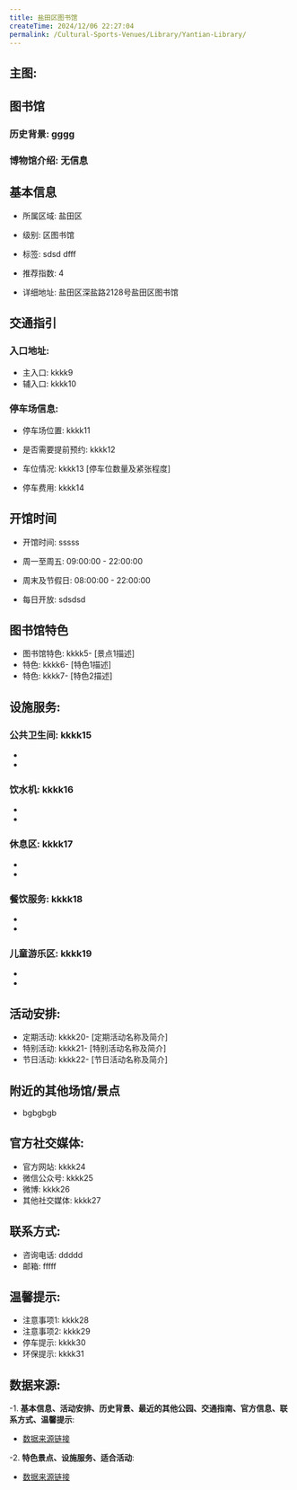 ```yaml
---
title: 盐田区图书馆
createTime: 2024/12/06 22:27:04
permalink: /Cultural-Sports-Venues/Library/Yantian-Library/
---
```


## 主图:
<ImageCard
image="https://cn.bing.com/th?id=OHR.AlfanzinaLighthouse_ZH-CN9704515669_1920x1080.webp"
title= "盐田区图书馆"
description= "hhhh"
date="2024/12/06"
href="/"
author="sunshang-hl"
/>
## 图书馆
### 历史背景: gggg
### 博物馆介绍: 无信息
## 基本信息

- 所属区域: 盐田区

- 级别: 区图书馆

- 标签: sdsd dfff

- 推荐指数: 4

- 详细地址: 盐田区深盐路2128号盐田区图书馆

## 交通指引

### 入口地址:
- 主入口: kkkk9
- 辅入口: kkkk10
### 停车场信息:
- 停车场位置: kkkk11

- 是否需要提前预约: kkkk12

- 车位情况: kkkk13 [停车位数量及紧张程度]

- 停车费用: kkkk14

## 开馆时间
- 开馆时间: sssss

- 周一至周五: 09:00:00 - 22:00:00
- 周末及节假日: 08:00:00 - 22:00:00
- 每日开放: sdsdsd

## 图书馆特色
- 图书馆特色: kkkk5- [景点1描述]
- 特色: kkkk6- [特色1描述]
- 特色: kkkk7- [特色2描述]
## 设施服务:
### 公共卫生间: kkkk15
- 
- 
### 饮水机: kkkk16
- 
- 
### 休息区: kkkk17
- 
- 
### 餐饮服务: kkkk18
- 
- 
### 儿童游乐区: kkkk19
- 
- 
## 活动安排:
- 定期活动: kkkk20- [定期活动名称及简介]
- 特别活动: kkkk21- [特别活动名称及简介]
- 节日活动: kkkk22- [节日活动名称及简介]
## 附近的其他场馆/景点
- bgbgbgb

## 官方社交媒体:
- 官方网站: kkkk24
- 微信公众号: kkkk25
- 微博: kkkk26
- 其他社交媒体: kkkk27

## 联系方式:
- 咨询电话: ddddd 
- 邮箱: fffff

## 温馨提示:
- 注意事项1: kkkk28
- 注意事项2: kkkk29
- 停车提示: kkkk30
- 环保提示: kkkk31

## 数据来源:
-1. **基本信息、活动安排、历史背景、最近的其他公园、交通指南、官方信息、联系方式、温馨提示**:
- [数据来源链接](http://wtl.sz.gov.cn/ggfw/whl/tsgylb/index.html)

-2. **特色景点、设施服务、适合活动**:
- [数据来源链接](http://wtl.sz.gov.cn/ggfw/whl/tsgylb/index.html)

